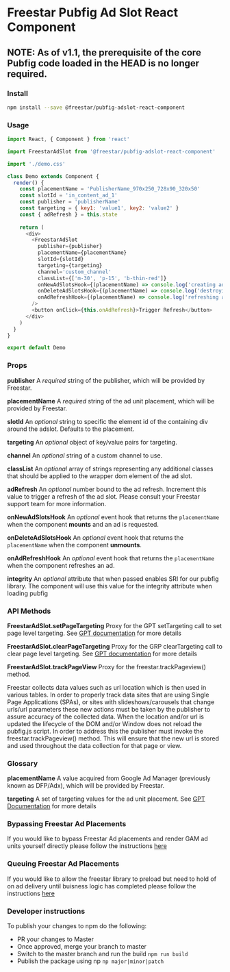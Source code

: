 # Freestar Pubfig Ad Slot React Component

## NOTE: As of v1.1, the prerequisite of the core Pubfig code loaded in the HEAD is no longer required.

### Install

```sh
npm install --save @freestar/pubfig-adslot-react-component
```

### Usage

```js
import React, { Component } from 'react'

import FreestarAdSlot from '@freestar/pubfig-adslot-react-component'

import './demo.css'

class Demo extends Component {
  render() {
    const placementName = 'PublisherName_970x250_728x90_320x50'
    const slotId = 'in_content_ad_1'
    const publisher = 'publisherName'
    const targeting = { key1: 'value1', key2: 'value2' }
    const { adRefresh } = this.state
    
    return (
      <div>
        <FreestarAdSlot
          publisher={publisher}
          placementName={placementName}
          slotId={slotId}
          targeting={targeting}
          channel='custom_channel'
          classList={['m-30', 'p-15', 'b-thin-red']}
          onNewAdSlotsHook={(placementName) => console.log('creating ad', placementName)}
          onDeleteAdSlotsHook={(placementName) => console.log('destroying ad', placementName)}
          onAdRefreshHook={(placementName) => console.log('refreshing ad', placementName)}
        />
        <button onClick={this.onAdRefresh}>Trigger Refresh</button>
      </div>
    )
  }
}

export default Demo
```

### Props

**publisher**
A *required* string of the publisher, which will be provided by Freestar.

**placementName**
A *required* string of the ad unit placement, which will be provided by Freestar.

**slotId**
An *optional* string to specific the element id of the containing div around the adslot. Defaults to the placement. 

**targeting**
An *optional* object of key/value pairs for targeting.

**channel**
An *optional* string of a custom channel to use.

**classList**
An *optional* array of strings representing any additional classes that should be applied to the wrapper dom element of the ad slot.

**adRefresh**
An *optional* number bound to the ad refresh. Increment this value to trigger a refresh of the ad slot. Please consult your Freestar support team for more information.

**onNewAdSlotsHook**
An *optional* event hook that returns the `placementName` when the component **mounts** and an ad is requested.

**onDeleteAdSlotsHook**
An *optional* event hook that returns the `placementName` when the component **unmounts**.

**onAdRefreshHook**
An *optional* event hook that returns the `placementName` when the component refreshes an ad.

**integrity**
An *optional* attribute that when passed enables SRI for our pubfig library. The component will use this value for the integrity attribute when loading pubfig 
### API Methods

**FreestarAdSlot.setPageTargeting**
Proxy for the GPT setTargeting call to set page level targeting. See [GPT documentation](https://developers.google.com/doubleclick-gpt/reference#googletag.PubAdsService_setTargeting) for more details

**FreestarAdSlot.clearPageTargeting**
Proxy for the GRP clearTargeting call to clear page level targeting. See [GPT documentation](https://developers.google.com/doubleclick-gpt/reference#googletag.PubAdsService_clearTargeting) for more details

**FreestarAdSlot.trackPageView**
Proxy for the freestar.trackPageview() method.

Freestar collects data values such as url location which is then used in various tables. In order to properly track data sites that are using Single Page Applications (SPAs), or sites with slideshows/carousels that change urls/url parameters these new actions must be taken by the publisher to assure accuracy of the collected data. When the location and/or url is updated the lifecycle of the DOM and/or Window does not reload the pubfig.js script. In order to address this the publisher must invoke the freestar.trackPageview() method. This will ensure that the new url is stored and used throughout the data collection for that page or view. 

### Glossary

**placementName**
A value acquired from Google Ad Manager (previously known as DFP/Adx), which will be provided by Freestar.

**targeting**
A set of targeting values for the ad unit placement. See [GPT Documentation](https://developers.google.com/doubleclick-gpt/guides/key-value-targeting) for more details

### Bypassing Freestar Ad Placements
If you would like to bypass Freestar Ad placements and render GAM ad units yourself directly please follow the instructions [here](README-BYPASS.md)

### Queuing Freestar Ad Placements
If you would like to allow the freestar library to preload but need to hold of on ad delivery until buisness logic has completed please follow the instructions [here](README-QUEUE.md)
### Developer instructions

To publish your changes to npm do the following:

- PR your changes to Master
- Once approved, merge your branch to master
- Switch to the master branch and run the build `npm run build`
- Publish the package using np `np major|minor|patch`  
